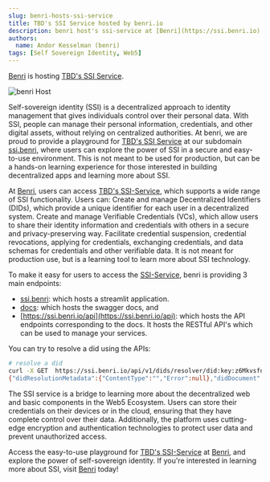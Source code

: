 ```yaml
---
slug: benri-hosts-ssi-service
title: TBD's SSI Service hosted by benri.io
description: benri host's ssi-service at [Benri](https://ssi.benri.io)
authors:
  name: Andor Kesselman (benri)
tags: [Self Sovereign Identity, Web5]
---
```


<head> <title>SSI-Service Playground Hosted By benri.io</title> <meta
  property="og:description" content="SSI-Service hosted by benri" /> <meta
  property="og:title" content="SSI-Service hosted by benri" /> <meta
  property="og:url"
  content='https://developer.tbd.website/blog/benri-hosts-ssi-service' /> <meta
  name="twitter:card" content="summary" /> <meta name="twitter:site"
  content="@tbddev" /> <meta name="twitter:description" content="SSI-Service
  hosted by benri" /> <link rel="apple-touch-icon"
  href="https://developer.tbd.website/img/tbd-fav-icon-main.png" /> </head>

[Benri](https://benri.io) is hosting [TBD's SSI Service](https://ssi.benri.io).

![benri Host](/img/blog-benri-ssi-host3.png)

<!--truncate-->

Self-sovereign identity (SSI) is a decentralized approach to identity management
that gives individuals control over their personal data. With SSI, people can
manage their personal information, credentials, and other digital assets,
without relying on centralized authorities. At benri, we are proud to provide a
playground for [TBD's SSI Service](https://github.com/TBD54566975/ssi-service)
at our subdomain [ssi.benri](https://ssi.benri.io), where users can explore the
power of SSI in a secure and easy-to-use environment. This is not meant to be
used for production, but can be a hands-on learning experience for those
interested in building decentralized apps and learning more about SSI.

At [Benri](https://ssi.benri.io), users can access [TBD's
SSI-Service](https://github.com/TBD54566975/ssi-service), which supports a wide
range of SSI functionality. Users can: Create and manage Decentralized
Identifiers (DIDs), which provide a unique identifier for each user in a
decentralized system. Create and manage Verifiable Credentials (VCs), which
allow users to share their identity information and credentials with others in a
secure and privacy-preserving way. Facilitate credential suspension, credential
revocations, applying for credentials, exchanging credentials, and data schemas
for credentials and other verifiable data. It is not meant for production use,
but is a learning tool to learn more about SSI technology.

To make it easy for users to access the
[SSI-Service](https://github.com/TBD54566975/ssi-service), benri is providing 3
main endpoints:

- [ssi.benri](https://ssi.benri.io): which hosts a streamlit application.
- [docs](https://ssi.benri.io/docs): which hosts the swagger docs, and
- [https://ssi.benri.io/api](https://ssi.benri.io/api): which hosts the API
  endpoints corresponding to the docs. It hosts the RESTful API's which can be
  used to manage your services.

You can try to resolve a did using the APIs:

```sh
# resolve a did
curl -X GET  https://ssi.benri.io/api/v1/dids/resolver/did:key:z6MkvsfnnzUXY57RoocLzaaQ3VYDAD7pdB4kc5jErcNBG1w2
{"didResolutionMetadata":{"ContentType":"","Error":null},"didDocument":{"@context":"https://www.w3.org/ns/did/v1","id":"did:key:z6MkvsfnnzUXY57RoocLzaaQ3VYDAD7pdB4kc5jErcNBG1w2","verificationMethod":[{"id":"#z6MkvsfnnzUXY57RoocLzaaQ3VYDAD7pdB4kc5jErcNBG1w2","type":"Ed25519VerificationKey2018","controller":"did:key:z6MkvsfnnzUXY57RoocLzaaQ3VYDAD7pdB4kc5jErcNBG1w2","publicKeyBase58":"HRQkCkE6CXcxhJmeK1cZCPzDLdqyDHpPv4pK2LQALo9e"}],"authentication":[["#z6MkvsfnnzUXY57RoocLzaaQ3VYDAD7pdB4kc5jErcNBG1w2"]],"assertionMethod":[["#z6MkvsfnnzUXY57RoocLzaaQ3VYDAD7pdB4kc5jErcNBG1w2"]],"keyAgreement":[["#z6MkvsfnnzUXY57RoocLzaaQ3VYDAD7pdB4kc5jErcNBG1w2"]],"capabilityDelegation":[["#z6MkvsfnnzUXY57RoocLzaaQ3VYDAD7pdB4kc5jErcNBG1w2"]]},"didDocumentMetadata":{}}%
```

The SSI service is a bridge to learning more about the decentralized web and
basic components in the Web5 Ecosystem. Users can store their credentials on
their devices or in the cloud, ensuring that they have complete control over
their data. Additionally, the platform uses cutting-edge encryption and
authentication technologies to protect user data and prevent unauthorized
access.

Access the easy-to-use playground for [TBD's
SSI-Service](https://github.com/TBD54566975/ssi-service) at
[Benri](https://ssi.benri.io), and explore the power of self-sovereign identity.
If you're interested in learning more about SSI, visit
[Benri](https://ssi.benri.io) today!
